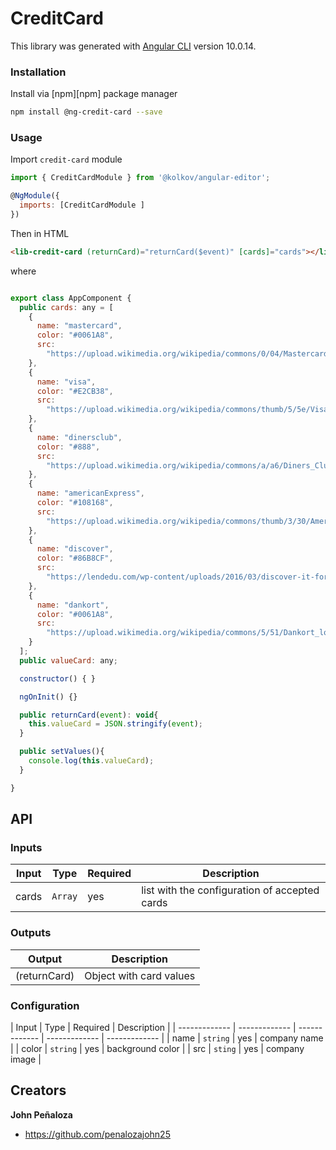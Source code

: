 # CreditCard

This library was generated with [Angular CLI](https://github.com/angular/angular-cli) version 10.0.14.

### Installation

Install via [npm][npm] package manager 

```bash
npm install @ng-credit-card --save
```

### Usage

Import `credit-card` module

```js
import { CreditCardModule } from '@kolkov/angular-editor';

@NgModule({
  imports: [CreditCardModule ]
})
```

Then in HTML

```html
<lib-credit-card (returnCard)="returnCard($event)" [cards]="cards"></lib-credit-card>
```

where

```js

export class AppComponent {
  public cards: any = [
    {
      name: "mastercard",
      color: "#0061A8",
      src:
        "https://upload.wikimedia.org/wikipedia/commons/0/04/Mastercard-logo.png"
    },
    {
      name: "visa",
      color: "#E2CB38",
      src:
        "https://upload.wikimedia.org/wikipedia/commons/thumb/5/5e/Visa_Inc._logo.svg/2000px-Visa_Inc._logo.svg.png"
    },
    {
      name: "dinersclub",
      color: "#888",
      src:
        "https://upload.wikimedia.org/wikipedia/commons/a/a6/Diners_Club_Logo3.svg"
    },
    {
      name: "americanExpress",
      color: "#108168",
      src:
        "https://upload.wikimedia.org/wikipedia/commons/thumb/3/30/American_Express_logo.svg/600px-American_Express_logo.svg.png"
    },
    {
      name: "discover",
      color: "#86B8CF",
      src:
        "https://lendedu.com/wp-content/uploads/2016/03/discover-it-for-students-credit-card.jpg"
    },
    {
      name: "dankort",
      color: "#0061A8",
      src:
        "https://upload.wikimedia.org/wikipedia/commons/5/51/Dankort_logo.png"
    }
  ];
  public valueCard: any;

  constructor() { }

  ngOnInit() {}

  public returnCard(event): void{
    this.valueCard = JSON.stringify(event);
  }

  public setValues(){
    console.log(this.valueCard);
  }

}

```
## API
### Inputs
| Input  | Type | Required | Description |
| ------------- | ------------- | ------------- | ------------- |
| cards | `Array` | yes | list with the configuration of accepted cards |


### Outputs

| Output  | Description |
| ------------- | ------------- |
| (returnCard)  | Object with card values |


### Configuration

| Input  | Type | Required | Description |
| ------------- | ------------- | ------------- | ------------- | ------------- |
| name  | `string` | yes | company name |
| color  | `string` | yes | background color |
| src  | `sting` | yes | company image |

## Creators

**John Peñaloza**

* <https://github.com/penalozajohn25>


